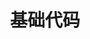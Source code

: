 ---
lang: zh-CN
title: 基础代码
titleTemplate: 数据结构基础代码（注释版）
description: 学好数据结构，走遍天下都不怕
aside: left
lastUpdated: true
sidebar: false
footer: false
prev:
  text: '第七篇|查找'
  link: '/study/408/Data_Structure/查找'
next:
  text: '代码|基础代码'
  link: '/study/408/Data_Structure/基础代码'  
---